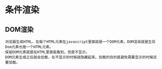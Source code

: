 # 条件渲染
  ## DOM渲染
    浏览器生成HTML，在每个HTML元素在javascript里面就是一个DOM元素，DOM渲染就是生存Dom元素也是一个HTML元素。
    保留DOM元素就是在HTML里面能看到，但是不显示。
    DOM元素生成之后就会加载，在不显示的时候就隐藏起来。加载的目的是避免需要显示的时候还要加载。
